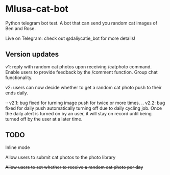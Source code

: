 # Mlusa-cat-bot
Python telegram bot test. A bot that can send you random cat images of Ben and Rose.

Live on Telegram: check out @daliycatie_bot for more details!

## Version updates

v1: reply with random cat photos upon receiving /catphoto command. Enable users to provide feedback by the /comment function. 
Group chat functionality.

v2: users can now decide whether to get a random cat photo push to their ends daily.

·· v2.1: bug fixed for turning image push for twice or more times.
.. v2.2: bug fixed for daily push automatically turning off due to daily cycling job. Once the daily alert is turned on by an user, it will stay on record until being turned off by the user at a later time.

## TODO

Inline mode

Allow users to submit cat photos to the photo library

~~Allow users to set whether to receive a random cat photo per day~~

